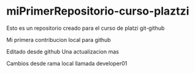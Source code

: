 # miPrimerRepositorio-curso-plaztzi

Esto es un repositorio creado para el curso de platzi git-github

Mi primera contribucion local para github

Editado desde github
Una actualizacion mas

Cambios desde rama local llamada developer01
